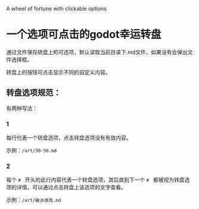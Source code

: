 A wheel of fortune with clickable options

# 一个选项可点击的godot幸运转盘

通过文件保存转盘上的可选项，默认读取当前目录下.md文件，如果没有会弹出文件选择框。

转盘上的按钮可点击显示不同的自定义内容。

## 转盘选项规范：

有两种写法：

### 1

每行代表一个转盘选项，点击转盘选项没有有效内容。

示例：`/art/30-50.md`

### 2

每个 `# ` 开头的此行内容代表一个转盘选项，其后直到下一个 `# ` 都被视为转盘选项的详情，可以通过点击转盘上该选项的文字查看。

示例：`/art/破冰游戏.md`
